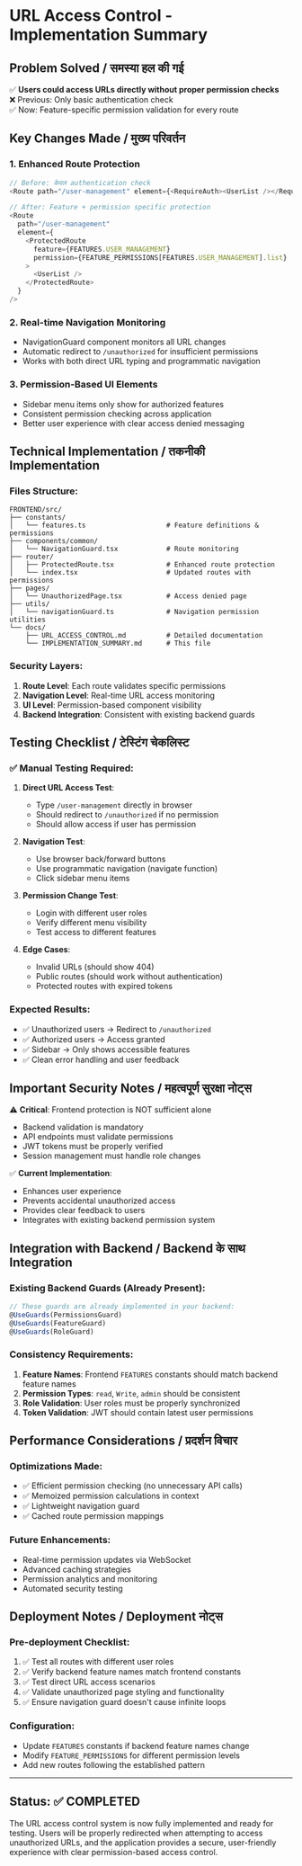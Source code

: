 # URL Access Control - Implementation Summary

## Problem Solved / समस्या हल की गई

✅ **Users could access URLs directly without proper permission checks**  
❌ Previous: Only basic authentication check  
✅ Now: Feature-specific permission validation for every route

## Key Changes Made / मुख्य परिवर्तन

### 1. Enhanced Route Protection
```typescript
// Before: केवल authentication check
<Route path="/user-management" element={<RequireAuth><UserList /></RequireAuth>} />

// After: Feature + permission specific protection
<Route 
  path="/user-management" 
  element={
    <ProtectedRoute 
      feature={FEATURES.USER_MANAGEMENT} 
      permission={FEATURE_PERMISSIONS[FEATURES.USER_MANAGEMENT].list}
    >
      <UserList />
    </ProtectedRoute>
  } 
/>
```

### 2. Real-time Navigation Monitoring
- NavigationGuard component monitors all URL changes
- Automatic redirect to `/unauthorized` for insufficient permissions
- Works with both direct URL typing and programmatic navigation

### 3. Permission-Based UI Elements
- Sidebar menu items only show for authorized features
- Consistent permission checking across application
- Better user experience with clear access denied messaging

## Technical Implementation / तकनीकी Implementation

### Files Structure:
```
FRONTEND/src/
├── constants/
│   └── features.ts                    # Feature definitions & permissions
├── components/common/
│   └── NavigationGuard.tsx            # Route monitoring
├── router/
│   ├── ProtectedRoute.tsx             # Enhanced route protection
│   └── index.tsx                      # Updated routes with permissions
├── pages/
│   └── UnauthorizedPage.tsx           # Access denied page
├── utils/
│   └── navigationGuard.ts             # Navigation permission utilities
└── docs/
    ├── URL_ACCESS_CONTROL.md          # Detailed documentation
    └── IMPLEMENTATION_SUMMARY.md      # This file
```

### Security Layers:
1. **Route Level**: Each route validates specific permissions
2. **Navigation Level**: Real-time URL access monitoring
3. **UI Level**: Permission-based component visibility
4. **Backend Integration**: Consistent with existing backend guards

## Testing Checklist / टेस्टिंग चेकलिस्ट

### ✅ Manual Testing Required:

1. **Direct URL Access Test**:
   - Type `/user-management` directly in browser
   - Should redirect to `/unauthorized` if no permission
   - Should allow access if user has permission

2. **Navigation Test**:
   - Use browser back/forward buttons
   - Use programmatic navigation (navigate function)
   - Click sidebar menu items

3. **Permission Change Test**:
   - Login with different user roles
   - Verify different menu visibility
   - Test access to different features

4. **Edge Cases**:
   - Invalid URLs (should show 404)
   - Public routes (should work without authentication)
   - Protected routes with expired tokens

### Expected Results:
- ✅ Unauthorized users → Redirect to `/unauthorized`
- ✅ Authorized users → Access granted
- ✅ Sidebar → Only shows accessible features
- ✅ Clean error handling and user feedback

## Important Security Notes / महत्वपूर्ण सुरक्षा नोट्स

⚠️ **Critical**: Frontend protection is NOT sufficient alone
- Backend validation is mandatory
- API endpoints must validate permissions
- JWT tokens must be properly verified
- Session management must handle role changes

✅ **Current Implementation**:
- Enhances user experience
- Prevents accidental unauthorized access
- Provides clear feedback to users
- Integrates with existing backend permission system

## Integration with Backend / Backend के साथ Integration

### Existing Backend Guards (Already Present):
```typescript
// These guards are already implemented in your backend:
@UseGuards(PermissionsGuard)
@UseGuards(FeatureGuard) 
@UseGuards(RoleGuard)
```

### Consistency Requirements:
1. **Feature Names**: Frontend `FEATURES` constants should match backend feature names
2. **Permission Types**: `read`, `Write`, `admin` should be consistent
3. **Role Validation**: User roles must be properly synchronized
4. **Token Validation**: JWT should contain latest user permissions

## Performance Considerations / प्रदर्शन विचार

### Optimizations Made:
- ✅ Efficient permission checking (no unnecessary API calls)
- ✅ Memoized permission calculations in context
- ✅ Lightweight navigation guard
- ✅ Cached route permission mappings

### Future Enhancements:
- Real-time permission updates via WebSocket
- Advanced caching strategies
- Permission analytics and monitoring
- Automated security testing

## Deployment Notes / Deployment नोट्स

### Pre-deployment Checklist:
1. ✅ Test all routes with different user roles
2. ✅ Verify backend feature names match frontend constants
3. ✅ Test direct URL access scenarios
4. ✅ Validate unauthorized page styling and functionality
5. ✅ Ensure navigation guard doesn't cause infinite loops

### Configuration:
- Update `FEATURES` constants if backend feature names change
- Modify `FEATURE_PERMISSIONS` for different permission levels
- Add new routes following the established pattern

---

## Status: ✅ COMPLETED

The URL access control system is now fully implemented and ready for testing. Users will be properly redirected when attempting to access unauthorized URLs, and the application provides a secure, user-friendly experience with clear permission-based access control.
